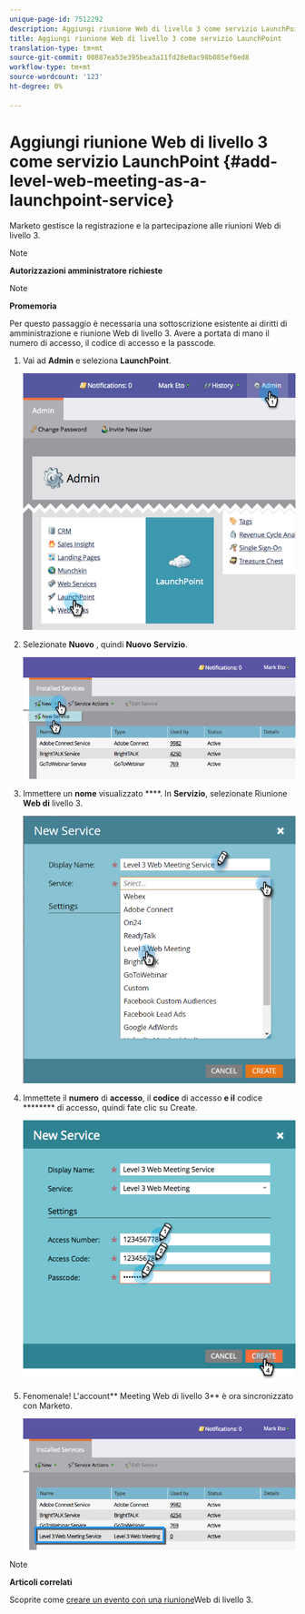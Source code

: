 ```yaml
---
unique-page-id: 7512292
description: Aggiungi riunione Web di livello 3 come servizio LaunchPoint - Documenti Marketo - Documentazione prodotto
title: Aggiungi riunione Web di livello 3 come servizio LaunchPoint
translation-type: tm+mt
source-git-commit: 00887ea53e395bea3a11fd28e0ac98b085ef6ed8
workflow-type: tm+mt
source-wordcount: '123'
ht-degree: 0%

---
```



# Aggiungi riunione Web di livello 3 come servizio LaunchPoint {#add-level-web-meeting-as-a-launchpoint-service}

Marketo gestisce la registrazione e la partecipazione alle riunioni Web di livello 3.

>[!NOTE]
>
>**Autorizzazioni amministratore richieste**

>[!NOTE]
>
>**Promemoria**
>
>Per questo passaggio è necessaria una sottoscrizione esistente ai diritti di amministrazione e riunione Web di livello 3. Avere a portata di mano il numero di accesso, il codice di accesso e la passcode.

1. Vai ad **Admin** e seleziona **LaunchPoint**.

   ![](assets/image2015-4-23-10-3a5-3a12.png)

1. Selezionate **Nuovo** , quindi **Nuovo** **Servizio**.

   ![](assets/level-3-web-meeting-new-service.png)

1. Immettere un **nome** visualizzato ****. In **Servizio**, selezionate Riunione **Web di** livello 3.

   ![](assets/new-service-level-3.png)

1. Immettete il **numero** di **accesso**, il **codice** di accesso **e il** codice ******** di accesso, quindi fate clic su Create.

   ![](assets/image2015-4-23-10-3a10-3a26.png)

1. Fenomenale! L&#39;account** Meeting Web di livello 3** è ora sincronizzato con Marketo.

   ![](assets/level-3-web-meeting.png)

>[!NOTE]
>
>**Articoli correlati**
>
>Scoprite come [creare un evento con una riunione](../../../product-docs/demand-generation/events/create-an-event/create-an-event-with-level-3-web-meeting.md)Web di livello 3.

